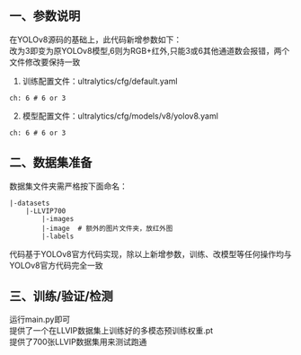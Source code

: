 ## 一、参数说明
在YOLOv8源码的基础上，此代码新增参数如下：  
改为3即变为原YOLOv8模型,6则为RGB+红外,只能3或6其他通道数会报错，两个文件修改要保持一致
1. 训练配置文件：ultralytics/cfg/default.yaml
```
ch: 6 # 6 or 3
```
2. 模型配置文件：ultralytics/cfg/models/v8/yolov8.yaml
```
ch: 6 # 6 or 3
```

## 二、数据集准备
数据集文件夹需严格按下面命名：
```
|-datasets
    |-LLVIP700
        |-images
        |-image  # 额外的图片文件夹，放红外图
        |-labels
```
代码基于YOLOv8官方代码实现，除以上新增参数，训练、改模型等任何操作均与YOLOv8官方代码完全一致
## 三、训练/验证/检测
运行main.py即可  
提供了一个在LLVIP数据集上训练好的多模态预训练权重.pt  
提供了700张LLVIP数据集用来测试跑通